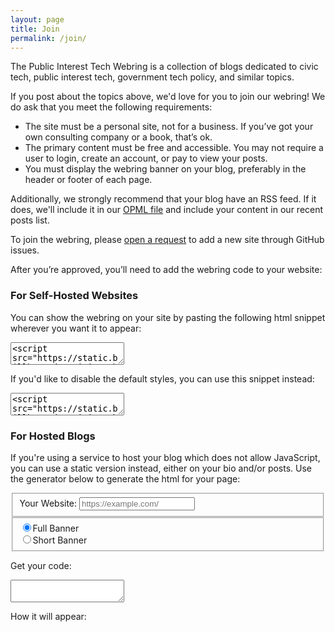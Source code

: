 ```yaml
---
layout: page
title: Join
permalink: /join/
---
```

<p>
  The Public Interest Tech Webring is a collection of blogs dedicated to civic tech, public interest tech, government tech policy, and similar topics.
</p>
<p>
  If you post about the topics above, we'd love for you to join our webring! We do ask that you meet the following requirements:
</p>
<ul class="requirements">
  <li>
    The site must be a personal site, not for a business. If you’ve got your own consulting company or a book, that’s ok.
  </li>
  <li>
    The primary content must be free and accessible. You may not require a user to login, create an account, or pay to view your posts.
  </li>
  <li>
    You must display the webring banner on your blog, preferably in the header or footer of each page.
  </li>
</ul>
<p>
  Additionally, we strongly recommend that your blog have an RSS feed. If it does, we'll include it in our <a href="/feeds.opml">OPML file</a> and include your content in our recent posts list.
</p>
<p>
  To join the webring, please <a class="button" href="https://github.com/krusynth/civic-tech-webring/issues/new/choose">open a request</a> to add a new site through GitHub issues.
</p>
<p>
  After you’re approved, you’ll need to add the webring code to your website:
</p>

<h3>For Self-Hosted Websites</h3>
<p>
  You can show the webring on your site by pasting the following html snippet wherever you want it to appear:
</p>

<textarea class="code-snippet"><script src="https://static.billhunt.dev/civictech/webring.js"></script>
<script>showWebring(true);</script></textarea>

<p>
  If you'd like to disable the default styles, you can use this snippet instead:
</p>

<textarea class="code-snippet"><script src="https://static.billhunt.dev/civictech/webring.js"></script>
<script>showWebring();</script></textarea>

<h3>For Hosted Blogs</h3>

<p>
  If you're using a service to host your blog which does not allow JavaScript, you can use a static version instead, either on your bio and/or posts. Use the generator below to generate the html for your page:
</p>

<form id="webring-generator" class="webring-form">
  <fieldset class="form-group">
    <label for="website">Your Website:</label>
    <input id="website" class="webring-input form-control" name="website" placeholder="https://example.com/"/>
  </fieldset>
  <fieldset class="form-check form-group">
    <input type="radio" class="webring-input webring-type form-check-input" id="type-full" name="webring-type" value="full" checked/><label for="type-full" class="form-check-label">Full Banner</label><br>
    <input type="radio" class="webring-input webring-type form-check-input" id="type-short" name="webring-type" value="short"/><label for="type-short" class="form-check-label">Short Banner</label>
  </fieldset>
  <p>
    Get your code:
  </p>
  <textarea class="webring-html" id="webring-html"></textarea>
  <p>
    How it will appear:
  </p>
  <div class="webring-generated" id="webring-generated"></div>
</form>



<script>
  function updateCode(e) {
    console.log('update', e);
    if(e) e.preventDefault();

    let codeType = document.querySelector('input[name="webring-type"]:checked').value;
    let website = encodeURIComponent(document.getElementById('website').value);

    let code = `<a href="https://static.billhunt.dev/civictech/webring.html?dir=prev&from=${website}">&larr;</a> &#124; <a href="https://github.com/krusynth/civic-tech-webring/">Civic Tech Webring</a> &#124;  <a href="https://static.billhunt.dev/civictech/webring.html?from=${website}">&rarr;</a>`;

    if(codeType == 'full') {
      code = `This blog is part of the <a href="https://github.com/krusynth/civic-tech-webring/">Civic Tech Webring</a>. &#124; <a href="https://static.billhunt.dev/civictech/webring.html?dir=prev&from=${website}">Previous Site</a> &#124;
    <a href="https://static.billhunt.dev/civictech/webring.html?from=${website}">Next Site</a>`;
    }

    document.getElementById('webring-html').innerHTML = '';
    document.getElementById('webring-html').appendChild(document.createTextNode('  '+code));

    document.getElementById('webring-generated').innerHTML = code;

    return false;
  }
  updateCode();

  document.getElementById('webring-generator').addEventListener('submit', updateCode, true);

  const inputs = document.querySelectorAll('.webring-input');
  for(let i = 0; i < inputs.length; i++) {
    inputs[i].addEventListener('change', updateCode, true);
  }
</script>